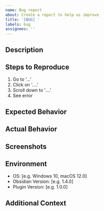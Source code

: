 ```yaml
---
name: Bug report
about: Create a report to help us improve
title: '[BUG] '
labels: bug
assignees: ''
---
```


## Description
<!-- A clear and concise description of the bug -->

## Steps to Reproduce
1. Go to '...'
2. Click on '....'
3. Scroll down to '....'
4. See error

## Expected Behavior
<!-- What did you expect to happen? -->

## Actual Behavior
<!-- What actually happened? -->

## Screenshots
<!-- If applicable, add screenshots to help explain your problem -->

## Environment
- OS: [e.g. Windows 10, macOS 12.0]
- Obsidian Version: [e.g. 1.4.0]
- Plugin Version: [e.g. 1.0.0]

## Additional Context
<!-- Add any other context about the problem here -->
